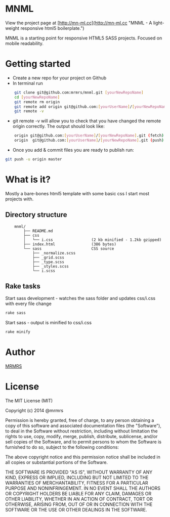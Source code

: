 # MNML

View the project page at [http://mn-ml.cc](http://mn-ml.cc "MNML - A light-weight responsive html5 boilerplate.")

MNML is a starting point for responsive HTML5 SASS projects.
Focused on mobile readability.

# Getting started

* Create a new repo for your project on Github
* In terminal run
```bash
    git clone git@github.com:mrmrs/mnml.git [yourNewRepoName]
    cd [yourNewRepoName]
    git remote rm origin
    git remote add origin git@github.com:[yourUserName]/[yourNewRepoName].git
    git remote -v
```

* git remote -v will allow you to check that you have changed the remote origin correctly. The output should look like:
```bash
    origin git@github.com:[yourUserName]/[yourNewRepoName].git (fetch)
    origin  git@github.com:[yourUserName]/[yourNewRepoName].git (push)
```

* Once you add & commit files you are ready to publish run:
```bash
git push -u origin master
```

# What is it?

Mostly a bare-bones html5 template with some basic css I start most projects
with.

## Directory structure
```
    mnml/
        ├── README.md
        ├── css
        │   └── i.css                 (2 kb minified - 1.2kb gzipped)
        ├── index.html                (386 bytes)
        └── sass                      CSS source
            ├── _normalize.scss
            ├── _grid.scss
            ├── _type.scss
            ├── _styles.scss
            └── i.scss
```

## Rake tasks

Start sass development - watches the sass folder and updates css/i.css with every file change
```bash
rake sass
```

Start sass - output is minified to css/i.css
```bash
rake minify
```

# Author

[MRMRS](http://mrmrs.cc "Adam Morse - Designer Developer")

# License

The MIT License (MIT)

Copyright (c) 2014 @mrmrs

Permission is hereby granted, free of charge, to any person obtaining a copy
of this software and associated documentation files (the "Software"), to deal
in the Software without restriction, including without limitation the rights
to use, copy, modify, merge, publish, distribute, sublicense, and/or sell
copies of the Software, and to permit persons to whom the Software is
furnished to do so, subject to the following conditions:

The above copyright notice and this permission notice shall be included in
all copies or substantial portions of the Software.

THE SOFTWARE IS PROVIDED "AS IS", WITHOUT WARRANTY OF ANY KIND, EXPRESS OR
IMPLIED, INCLUDING BUT NOT LIMITED TO THE WARRANTIES OF MERCHANTABILITY,
FITNESS FOR A PARTICULAR PURPOSE AND NONINFRINGEMENT. IN NO EVENT SHALL THE
AUTHORS OR COPYRIGHT HOLDERS BE LIABLE FOR ANY CLAIM, DAMAGES OR OTHER
LIABILITY, WHETHER IN AN ACTION OF CONTRACT, TORT OR OTHERWISE, ARISING FROM,
OUT OF OR IN CONNECTION WITH THE SOFTWARE OR THE USE OR OTHER DEALINGS IN
THE SOFTWARE.

